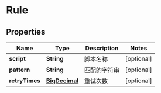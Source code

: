 
# Rule

## Properties
Name | Type | Description | Notes
------------ | ------------- | ------------- | -------------
**script** | **String** | 脚本名称 |  [optional]
**pattern** | **String** | 匹配的字符串 |  [optional]
**retryTimes** | [**BigDecimal**](BigDecimal.md) | 重试次数 |  [optional]



